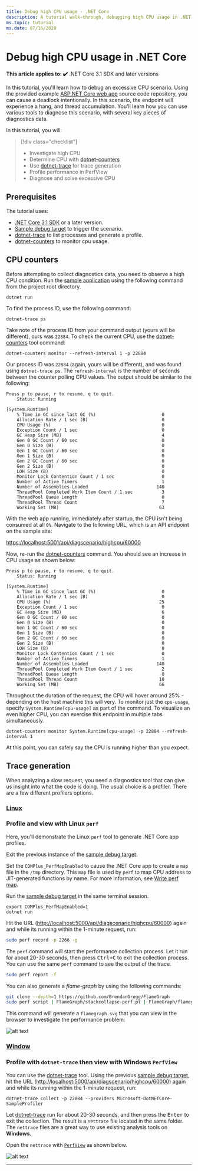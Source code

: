 ```yaml
---
title: Debug high CPU usage - .NET Core
description: A tutorial walk-through, debugging high CPU usage in .NET Core.
ms.topic: tutorial
ms.date: 07/16/2020
---
```


# Debug high CPU usage in .NET Core

**This article applies to: ✔️** .NET Core 3.1 SDK and later versions

In this tutorial, you'll learn how to debug an excessive CPU scenario. Using the provided example [ASP.NET Core web app](https://docs.microsoft.com/samples/dotnet/samples/diagnostic-scenarios) source code repository, you can cause a deadlock intentionally. In this scenario, the endpoint will experience a hang, and thread accumulation. You'll learn how you can use various tools to diagnose this scenario, with several key pieces of diagnostics data.

In this tutorial, you will:

> [!div class="checklist"]
>
> - Investigate high CPU
> - Determine CPU with [dotnet-counters](dotnet-counters.md)
> - Use [dotnet-trace](dotnet-trace.md) for trace generation
> - Profile performance in PerfView
> - Diagnose and solve excessive CPU

## Prerequisites

The tutorial uses:

- [.NET Core 3.1 SDK](https://dotnet.microsoft.com/download/dotnet-core) or a later version.
- [Sample debug target](https://docs.microsoft.com/samples/dotnet/samples/diagnostic-scenarios) to trigger the scenario.
- [dotnet-trace](dotnet-trace.md) to list processes and generate a profile.
- [dotnet-counters](dotnet-counters.md) to monitor cpu usage.

## CPU counters

Before attempting to collect diagnostics data, you need to observe a high CPU condition. Run the [sample application](https://docs.microsoft.com/samples/dotnet/samples/diagnostic-scenarios) using the following command from the project root directory.

```dotnetcli
dotnet run
```

To find the process ID, use the following command:

```dotnetcli
dotnet-trace ps
```

Take note of the process ID from your command output (yours will be different), ours was `22884`. To check the current CPU, use the [dotnet-counters](dotnet-counters.md) tool command:

```dotnetcli
dotnet-counters monitor --refresh-interval 1 -p 22884
```

Our process ID was `22884` (again, yours will be different), and was found using `dotnet-trace ps`. The `refresh-interval` is the number of seconds between the counter polling CPU values. The output should be similar to the following:

```console
Press p to pause, r to resume, q to quit.
    Status: Running

[System.Runtime]
    % Time in GC since last GC (%)                         0
    Allocation Rate / 1 sec (B)                            0
    CPU Usage (%)                                          0
    Exception Count / 1 sec                                0
    GC Heap Size (MB)                                      4
    Gen 0 GC Count / 60 sec                                0
    Gen 0 Size (B)                                         0
    Gen 1 GC Count / 60 sec                                0
    Gen 1 Size (B)                                         0
    Gen 2 GC Count / 60 sec                                0
    Gen 2 Size (B)                                         0
    LOH Size (B)                                           0
    Monitor Lock Contention Count / 1 sec                  0
    Number of Active Timers                                1
    Number of Assemblies Loaded                          140
    ThreadPool Completed Work Item Count / 1 sec           3
    ThreadPool Queue Length                                0
    ThreadPool Thread Count                                7
    Working Set (MB)                                      63
```

With the web app running, immediately after startup, the CPU isn't being consumed at all `0%`. Navigate to the following URL, which is an API endpoint on the sample site:

[https://localhost:5001/api/diagscenario/highcpu/60000](https://localhost:5001/api/diagscenario/highcpu/60000)

Now, re-run the [dotnet-counters](dotnet-counters.md) command. You should see an increase in CPU usage as shown below:

```console
Press p to pause, r to resume, q to quit.
    Status: Running

[System.Runtime]
    % Time in GC since last GC (%)                         0
    Allocation Rate / 1 sec (B)                            0
    CPU Usage (%)                                         25
    Exception Count / 1 sec                                0
    GC Heap Size (MB)                                      6
    Gen 0 GC Count / 60 sec                                0
    Gen 0 Size (B)                                         0
    Gen 1 GC Count / 60 sec                                0
    Gen 1 Size (B)                                         0
    Gen 2 GC Count / 60 sec                                0
    Gen 2 Size (B)                                         0
    LOH Size (B)                                           0
    Monitor Lock Contention Count / 1 sec                  0
    Number of Active Timers                                1
    Number of Assemblies Loaded                          140
    ThreadPool Completed Work Item Count / 1 sec           2
    ThreadPool Queue Length                                0
    ThreadPool Thread Count                               10
    Working Set (MB)                                      66
```

Throughout the duration of the request, the CPU will hover around 25% - depending on the host machine this will very. To monitor just the `cpu-usage`, specify `System.Runtime[cpu-usage]` as part of the command. To visualize an even higher CPU, you can exercise this endpoint in multiple tabs simultaneously.

```dotnetcli
dotnet-counters monitor System.Runtime[cpu-usage] -p 22884 --refresh-interval 1
```

At this point, you can safely say the CPU is running higher than you expect.

## Trace generation

When analyzing a slow request, you need a diagnostics tool that can give us insight into what the code is doing. The usual choice is a profiler. There are a few different profilers options.

### [Linux](#tab/linux)

### Profile and view with Linux `perf`

Here, you'll demonstrate the Linux `perf` tool to generate .NET Core app profiles.

Exit the previous instance of the [sample debug target](https://docs.microsoft.com/samples/dotnet/samples/diagnostic-scenarios).

Set the `COMPlus_PerfMapEnabled` to cause the .NET Core app to create a `map` file in the `/tmp` directory. This `map` file is used by `perf` to map CPU address to JIT-generated functions by name. For more information, see [Write perf map](../run-time-config/debugging-profiling.md#write-perf-map).

Run the [sample debug target](https://docs.microsoft.com/samples/dotnet/samples/diagnostic-scenarios) in the same terminal session.

```dotnetcli
export COMPlus_PerfMapEnabled=1
dotnet run
```

Hit the URL (<http://localhost:5000/api/diagscenario/highcpu/60000>) again and while its running within the 1-minute request, run:

```bash
sudo perf record -p 2266 -g
```

The `perf` command will start the performance collection process. Let it run for about 20-30 seconds, then press <kbd>Ctrl+C</kbd> to exit the collection process. You can use the same `perf` command to see the output of the trace.

```bash
sudo perf report -f
```

You can also generate a _flame-graph_ by using the following commands:

```bash
git clone --depth=1 https://github.com/BrendanGregg/FlameGraph
sudo perf script | FlameGraph/stackcollapse-perf.pl | FlameGraph/flamegraph.pl > flamegraph.svg
```

This command will generate a `flamegraph.svg` that you can view in the browser to investigate the performance problem:

![alt text](https://user-images.githubusercontent.com/15442480/57110767-87ed4180-6cee-11e9-98d9-9f1c908acfd5.jpg)

### [Window](#tab/windows)

### Profile with `dotnet-trace` then view with Windows `PerfView`

You can use the [dotnet-trace](dotnet-trace.md) tool. Using the previous [sample debug target](https://docs.microsoft.com/samples/dotnet/samples/diagnostic-scenarios), hit the URL (<http://localhost:5000/api/diagscenario/highcpu/60000>) again and while its running within the 1-minute request, run:

```dotnetcli
dotnet-trace collect -p 22884 --providers Microsoft-DotNETCore-SampleProfiler
```

Let [dotnet-trace](dotnet-trace.md) run for about 20-30 seconds, and then press the <kbd>Enter</kbd> to exit the collection. The result is a `nettrace` file located in the same folder. The `nettrace` files are a great way to use existing analysis tools on **Windows**.

Open the `nettrace` with [`PerfView`](https://github.com/microsoft/perfview/blob/master/documentation/Downloading.md) as shown below.

![alt text](https://user-images.githubusercontent.com/15442480/57110777-976c8a80-6cee-11e9-9cf7-407a01a08b1d.jpg)

---
